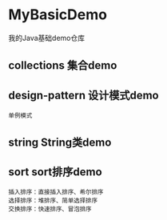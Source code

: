 # MyBasicDemo
我的Java基础demo仓库

## collections 集合demo
    
## design-pattern 设计模式demo
    单例模式
## string String类demo
## sort sort排序demo
    插入排序：直接插入排序、希尔排序
    选择排序：堆排序、简单选择排序
    交换排序：快速排序、冒泡排序
